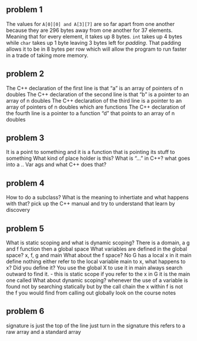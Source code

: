 ## problem 1
  The values for `A[0][0] and A[3][7]` are so far apart from one another
  because they are 296 bytes away from one another for 37 elements. Meaning that
  for every element, it takes up 8 bytes. `int` takes up 4 bytes while `char` takes
  up 1 byte leaving 3 bytes left for *padding*. That padding allows it to be in
  8 bytes per row which will allow the program to run faster in a trade of taking
  more memory.

## problem 2
The C++ declaration of the first line is that “a” is an array of pointers of n doubles
The C++ declaration of the second line is that “b” is a pointer to an array of n doubles
The C++ declaration of the third line is a pointer to an array of pointers of n doubles which are functions
The C++ declaration of the fourth line is a pointer to a function “d” that points to an array of n doubles

## problem 3
It is a point to something and it is a function that is pointing its stuff to something
What kind of place holder is this?
What is “…” in C++?
what goes into a ..
Var ags and what C++ does that?

## problem 4
How to do a subclass?
What is the meaning to inhertiate and what happens with that?
pick up the C++ manual and try to understand that
learn by discovery

## problem 5
What is static scoping and what is dynamic scoping?
There is a domain, a g and f function
then a global space
What variables are defined in the global space? x, f, g and main
What about the f space? No
G has a local x in it
main define nothing either
refer to the local variable main to x, what happens to x? Did you define it? You use the global X to use it in main
always search outward to find it. - this is static scope
if you refer to the x in G it is the main one called
What about dynamic scoping?
whenever the use of a variable is found not by searching statically but by the call chain
the x within f is not the f you would find from calling out globally
look on the course notes

## problem 6
signature is just the top of the line
just turn in the signature
this refers to a raw array and a standard array

